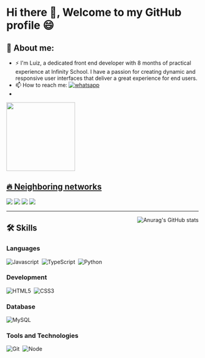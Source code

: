 # Hi there 👋, Welcome to my GitHub profile 😄

## 🙍 About me:
- ⚡ I'm Luiz, a dedicated front end developer with 8 months of practical experience at Infinity School. I have a passion for creating dynamic and responsive user interfaces that deliver a great experience for end users.
- 📫 How to reach me: <a href="https://wa.me/8594143416"><img src="https://img.shields.io/badge/WhatsApp-25D366?style=for-the-badge&logo=whatsapp&logoColor=white" alt="whatsapp"></a>
- <div align="center">
<a href="https://github.com/luizwp">
<img height="180em" src="https://github-readme-stats.vercel.app/api?username=luizwp&show_icons=true&theme=highcontrast&include_all_commits=true&count_private=true"/>


## 🔥 Neighboring networks
<div> 
 <a href="https://www.youtube.com/channel/UCUIYAvrc0Cl4hS3Mt_oTruw" target="_blank"><img src="https://img.shields.io/badge/YouTube-FF0000?style=for-the-badge&logo=youtube&logoColor=white" target="_blank"></a>
<a href="https://www.instagram.com/nobody.fec/" target="_blank"><img src="https://img.shields.io/badge/-Instagram-%23E4405F?style=for-the-badge&logo=instagram&logoColor=white" target="_blank"></a>
<a href = "epanenem4@gmail.com"><img src="https://img.shields.io/badge/Gmail-D14836?style=for-the-badge&logo=gmail&logoColor=white" target="_blank"></a>
<a href="https://www.linkedin.com/in/luiz-felipe-6ba789302/" target="_blank"><img src="https://img.shields.io/badge/-LinkedIn-%230077B5?style=for-the-badge&logo=linkedin&logoColor=white" target="_blank"></a> 

</div>

<hr>

<a href="https://github.com/anuraghazra/github-readme-stats" target="_blank"><img src="https://github-readme-stats.vercel.app/api/top-langs/?username=luizwp&langs_count=8&theme=tokyonight" alt="Anurag's GitHub stats" align="right"></a>

## 🛠️ Skills

### Languages
![Javascript](https://img.shields.io/badge/JavaScript-F7DF1E?style=for-the-badge&logo=javascript&logoColor=black)&nbsp;
![TypeScript](https://img.shields.io/badge/typescript-%23007ACC.svg?style=for-the-badge&logo=typescript&logoColor=white)&nbsp;
![Python](https://img.shields.io/badge/Python-14354C?style=for-the-badge&logo=python&logoColor=white)&nbsp;

### Development
![HTML5](https://img.shields.io/badge/HTML5-E34F26?style=for-the-badge&logo=html5&logoColor=white)&nbsp;
![CSS3](https://img.shields.io/badge/CSS3-1572B6?style=for-the-badge&logo=css3&logoColor=white)&nbsp;

### Database
![MySQL](https://img.shields.io/badge/mysql-%2300f.svg?style=for-the-badge&logo=mysql&logoColor=white)&nbsp;

### Tools and Technologies
![Git](https://img.shields.io/badge/GIT-E44C30?style=for-the-badge&logo=git&logoColor=white)&nbsp;
![Node](https://img.shields.io/badge/Node.js-43853D?style=for-the-badge&logo=node.js&logoColor=white)&nbsp;

